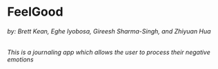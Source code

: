 # FeelGood
###### by: Brett Kean, Eghe Iyobosa, Gireesh Sharma-Singh, and Zhiyuan Hua
###### This is a journaling app which allows the user to process their negative emotions
